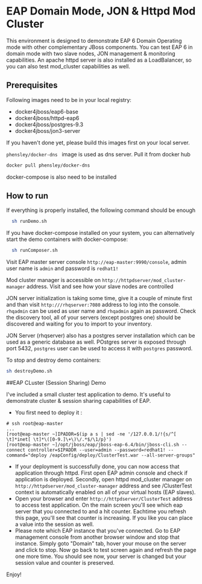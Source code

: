 EAP Domain Mode, JON & Httpd Mod Cluster
=======

 This environment is designed to demonstrate EAP 6 Domain Operating mode with other complementary JBoss components. You can test EAP 6 in domain mode with two slave nodes, JON management & monitoring capabilities. An apache httpd server is also installed as a LoadBalancer, so you can also test mod_cluster capabilities as well.

## Prerequisites

Following images need to be in your local registry:

- docker4jboss/eap6-base
- docker4jboss/httpd-eap6
- docker4jboss/postgres-9.3
- docker4jboss/jon3-server

If you haven't done yet, please build this images first on your local server.

```phensley/docker-dns ``` image is used as dns server. Pull it from docker hub

```bash
docker pull phensley/docker-dns
```

   docker-compose is also need to be installed

## How to run

   If everything is properly installed, the following command should be enough

```bash
  sh runDemo.sh
```
   If you have docker-compose installed on your system, you can alternatively start the demo containers with docker-compose:

```bash
  sh runComposer.sh
```

 Visit EAP master server  console ```http://eap-master:9990/console```, admin user name is ```admin``` and password is ```redhat1!```

  Mod cluster manager is accessible on ```http://httpdserver/mod_cluster-manager``` address. Visit and see how your slave nodes are controlled

JON server  initialization is taking some time, give it a couple of minute first and than visit ```http:///rhqserver:7080``` address to log into the console. ```rhqadmin``` can be used as user name and ```rhqadmin``` again as password. Check the discovery tool, all of your servers (except postgres one) should be discovered and waiting for you to import to your inventory.

JON Server (rhqserver) also has a postgres server installation which can be used as a generic database as well. POstgres server is exposed through port 5432, ```postgres``` user can be used to access it with ```postgres``` password.

  To stop and destroy demo containers:
```bash
sh destroyDemo.sh
```

##EAP CLuster (Session Sharing) Demo

I've included a small cluster test application to demo. It's useful to demonstrate cluster & session sharing capabilities of EAP.
- You first need to deploy it :

```
# ssh root@eap-master
...
[root@eap-master ~]IPADDR=$(ip a s | sed -ne '/127.0.0.1/!{s/^[ \t]*inet[ \t]*\([0-9.]\+\)\/.*$/\1/p}')
[root@eap-master ~]/opt/jboss/eap/jboss-eap-6.4/bin/jboss-cli.sh --connect controller=$IPADDR --user=admin --password=redhat1! --command="deploy /eapConfig/deploy/ClusterTest.war --all-server-groups"
```

- If your deployment is successfully done, you can now access that application through httpd. First open EAP admin console and check if application is deployed. Secondly, open httpd mod_cluster manager on ```http://httpdserver/mod_cluster-manager``` address and see /ClusterTest context is automatically enabled on all of your virtual hosts (EAP slaves).  
- Open your browser and enter ```http://httpdserver/ClusterTest``` address to access test application. On the main screen you'll see which eap server that you connected to and a hit counter. Eachtime you refresh this page, you'll see that counter is increasing. If you like you can place a value into the session as well.
- Please note which EAP instance that you've connected. Go to EAP management console from another browser window and stop that instance. Simply goto "Domain" tab, hover your mouse on the server and click to stop. Now go back to test screen again and refresh the page one more time. You should see now, your server is changed but your session value and counter is preserved.

Enjoy!
